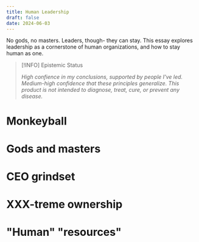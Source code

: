 ```yaml
---
title: Human Leadership
draft: false
date: 2024-06-03
---
```


No gods, no masters. Leaders, though- they can stay. This essay explores leadership as a cornerstone of human organizations, and how to stay human as one.

> [!INFO] Epistemic Status
>
> *High confience in my conclusions, supported by people I've led. Medium-high confidence that these principles generalize. This product is not intended to diagnose, treat, cure, or prevent any disease.*

# Monkeyball

# Gods and masters

# CEO grindset

# XXX-treme ownership

# "Human" "resources"
